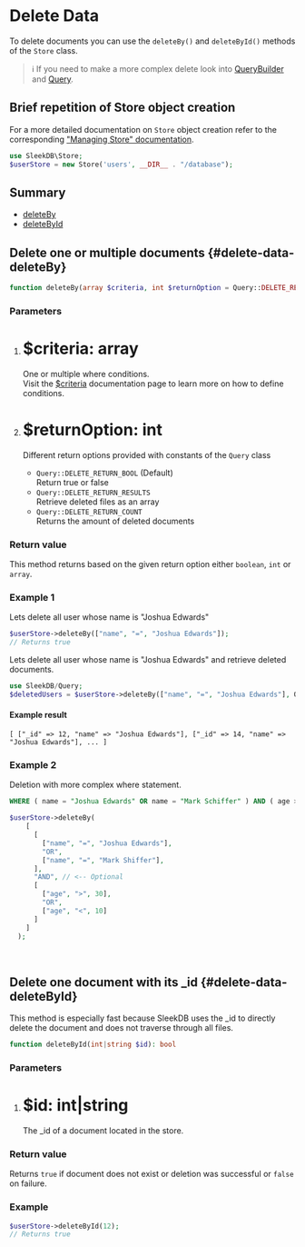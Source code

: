 <!--METADATA
{
    "title": "Delete Data",
    "url": "delete-data",
    "icon": "trash"
}
!METADATA-->

# Delete Data

To delete documents you can use the `deleteBy()` and `deleteById()` methods of the `Store` class.

> ℹ️ If you need to make a more complex delete look into <a class="gotoblock" href="/#/query-builder">QueryBuilder</a> and <a class="gotoblock" href="#/query">Query</a>.

## Brief repetition of Store object creation

For a more detailed documentation on `Store` object creation refer to the corresponding <a class="gotoblock" href="#/managing-store">"Managing Store" documentation</a>.

```php
use SleekDB\Store;
$userStore = new Store('users', __DIR__ . "/database");
```

## Summary

- <a class="gotoblock" href="#/delete-data#deleteBy">deleteBy</a>
- <a class="gotoblock" href="#/delete-data#deleteById">deleteById</a>

## Delete one or multiple documents {#delete-data-deleteBy}

```php
function deleteBy(array $criteria, int $returnOption = Query::DELETE_RETURN_BOOL): array|bool|int
```

### Parameters

1. # $criteria: array
   One or multiple where conditions.<br/>
   Visit the <a class="gotoblock" href="#/criteria">$criteria</a> documentation page to learn more on how to define conditions.

2. # $returnOption: int
   Different return options provided with constants of the `Query` class


    * `Query::DELETE_RETURN_BOOL` (Default)<br/>Return true or false
    * `Query::DELETE_RETURN_RESULTS`<br/>Retrieve deleted files as an array
    * `Query::DELETE_RETURN_COUNT`<br/>Returns the amount of deleted documents

### Return value

This method returns based on the given return option either `boolean`, `int` or `array`.

### Example 1

Lets delete all user whose name is "Joshua Edwards"

```php
$userStore->deleteBy(["name", "=", "Joshua Edwards"]);
// Returns true
```

Lets delete all user whose name is "Joshua Edwards" and retrieve deleted documents.

```php
use SleekDB/Query;
$deletedUsers = $userStore->deleteBy(["name", "=", "Joshua Edwards"], Query::DELETE_RETURN_RESULTS);
```

#### Example result

```
[ ["_id" => 12, "name" => "Joshua Edwards"], ["_id" => 14, "name" => "Joshua Edwards"], ... ]
```

### Example 2

Deletion with more complex where statement.

```sql
WHERE ( name = "Joshua Edwards" OR name = "Mark Schiffer" ) AND ( age > 30 OR age < 10 )
```

```php
$userStore->deleteBy(
    [
      [
        ["name", "=", "Joshua Edwards"],
        "OR",
        ["name", "=", "Mark Shiffer"],
      ],
      "AND", // <-- Optional
      [
        ["age", ">", 30],
        "OR",
        ["age", "<", 10]
      ]
    ]
  );
```

<br/>

## Delete one document with its \_id {#delete-data-deleteById}

This method is especially fast because SleekDB uses the \_id to directly delete the document and does not traverse through all files.

```php
function deleteById(int|string $id): bool
```

### Parameters

1. # $id: int|string
   The \_id of a document located in the store.

### Return value

Returns `true` if document does not exist or deletion was successful or `false` on failure.

### Example

```php
$userStore->deleteById(12);
// Returns true
```
